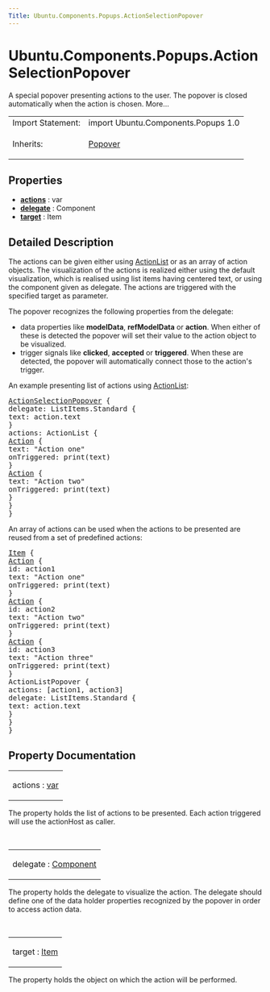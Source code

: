 ```yaml
---
Title: Ubuntu.Components.Popups.ActionSelectionPopover
---
```


# Ubuntu.Components.Popups.ActionSelectionPopover

<span class="subtitle"></span>
<!-- $$$ActionSelectionPopover-brief -->
<p>A special popover presenting actions to the user. The popover is closed automatically when the action is chosen. More...</p>
<!-- @@@ActionSelectionPopover -->
<table class="alignedsummary">
<tr><td class="memItemLeft rightAlign topAlign"> Import Statement:</td><td class="memItemRight bottomAlign"> import Ubuntu.Components.Popups 1.0</td></tr><tr><td class="memItemLeft rightAlign topAlign"> Inherits:</td><td class="memItemRight bottomAlign"> <p><a href="Ubuntu.Components.Popups.Popover.md">Popover</a></p>
</td></tr></table><ul>
</ul>
<h2 id="properties">Properties</h2>
<ul>
<li class="fn"><b><b><a href="#actions-prop">actions</a></b></b> : var</li>
<li class="fn"><b><b><a href="#delegate-prop">delegate</a></b></b> : Component</li>
<li class="fn"><b><b><a href="#target-prop">target</a></b></b> : Item</li>
</ul>
<!-- $$$ActionSelectionPopover-description -->
<h2 id="details">Detailed Description</h2>
</p>
<p>The actions can be given either using <a href="Ubuntu.Components.ActionList.md">ActionList</a> or as an array of action objects. The visualization of the actions is realized either using the default visualization, which is realised using list items having centered text, or using the component given as delegate. The actions are triggered with the specified target as parameter.</p>
<p>The popover recognizes the following properties from the delegate:</p>
<ul>
<li>data properties like <b>modelData</b>, <b>refModelData</b> or <b>action</b>. When either of these is detected the popover will set their value to the action object to be visualized.</li>
<li>trigger signals like <b>clicked</b>, <b>accepted</b> or <b>triggered</b>. When these are detected, the popover will automatically connect those to the action's trigger.</li>
</ul>
<p>An example presenting list of actions using <a href="Ubuntu.Components.ActionList.md">ActionList</a>:</p>
<pre class="qml"><span class="type"><a href="index.html">ActionSelectionPopover</a></span> {
<span class="name">delegate</span>: <span class="name">ListItems</span>.Standard {
<span class="name">text</span>: <span class="name">action</span>.<span class="name">text</span>
}
<span class="name">actions</span>: <span class="name">ActionList</span> {
<span class="type"><a href="Ubuntu.Components.Action.md">Action</a></span> {
<span class="name">text</span>: <span class="string">&quot;Action one&quot;</span>
<span class="name">onTriggered</span>: <span class="name">print</span>(<span class="name">text</span>)
}
<span class="type"><a href="Ubuntu.Components.Action.md">Action</a></span> {
<span class="name">text</span>: <span class="string">&quot;Action two&quot;</span>
<span class="name">onTriggered</span>: <span class="name">print</span>(<span class="name">text</span>)
}
}
}</pre>
<p>An array of actions can be used when the actions to be presented are reused from a set of predefined actions:</p>
<pre class="qml"><span class="type"><a href="../sdk-14.10/QtQuick.Item.md">Item</a></span> {
<span class="type"><a href="Ubuntu.Components.Action.md">Action</a></span> {
<span class="name">id</span>: <span class="name">action1</span>
<span class="name">text</span>: <span class="string">&quot;Action one&quot;</span>
<span class="name">onTriggered</span>: <span class="name">print</span>(<span class="name">text</span>)
}
<span class="type"><a href="Ubuntu.Components.Action.md">Action</a></span> {
<span class="name">id</span>: <span class="name">action2</span>
<span class="name">text</span>: <span class="string">&quot;Action two&quot;</span>
<span class="name">onTriggered</span>: <span class="name">print</span>(<span class="name">text</span>)
}
<span class="type"><a href="Ubuntu.Components.Action.md">Action</a></span> {
<span class="name">id</span>: <span class="name">action3</span>
<span class="name">text</span>: <span class="string">&quot;Action three&quot;</span>
<span class="name">onTriggered</span>: <span class="name">print</span>(<span class="name">text</span>)
}
<span class="type">ActionListPopover</span> {
<span class="name">actions</span>: [<span class="name">action1</span>, <span class="name">action3</span>]
<span class="name">delegate</span>: <span class="name">ListItems</span>.Standard {
<span class="name">text</span>: <span class="name">action</span>.<span class="name">text</span>
}
}
}</pre>
<!-- @@@ActionSelectionPopover -->
<h2>Property Documentation</h2>
<!-- $$$actions -->
<table class="qmlname"><tr valign="top" id="actions-prop"><td class="tblQmlPropNode"><p><span class="name">actions</span> : <span class="type"><a href="http://doc.qt.io/qt-5/qml-var.html">var</a></span></p></td></tr></table><p>The property holds the list of actions to be presented. Each action triggered will use the actionHost as caller.</p>
<!-- @@@actions -->
<br/>
<!-- $$$delegate -->
<table class="qmlname"><tr valign="top" id="delegate-prop"><td class="tblQmlPropNode"><p><span class="name">delegate</span> : <span class="type"><a href="../sdk-14.10/QtQml.Component.md">Component</a></span></p></td></tr></table><p>The property holds the delegate to visualize the action. The delegate should define one of the data holder properties recognized by the popover in order to access action data.</p>
<!-- @@@delegate -->
<br/>
<!-- $$$target -->
<table class="qmlname"><tr valign="top" id="target-prop"><td class="tblQmlPropNode"><p><span class="name">target</span> : <span class="type"><a href="../sdk-14.10/QtQuick.Item.md">Item</a></span></p></td></tr></table><p>The property holds the object on which the action will be performed.</p>
<!-- @@@target -->
<br/>
